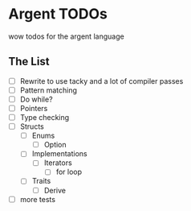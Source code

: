 # Argent TODOs

wow todos for the argent language

## The List

- [ ] Rewrite to use tacky and a lot of compiler passes
- [ ] Pattern matching
- [ ] Do while?
- [ ] Pointers
- [ ] Type checking
- [ ] Structs
  - [ ] Enums
    - [ ] Option
  - [ ] Implementations
    - [ ] Iterators
      - [ ] for loop
  - [ ] Traits
    - [ ] Derive
- [ ] more tests
